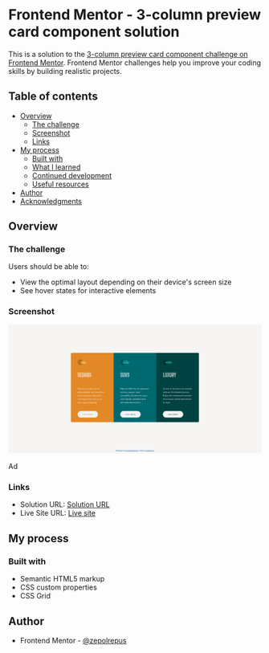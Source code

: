 # Frontend Mentor - 3-column preview card component solution

This is a solution to the [3-column preview card component challenge on Frontend Mentor](https://www.frontendmentor.io/challenges/3column-preview-card-component-pH92eAR2-). Frontend Mentor challenges help you improve your coding skills by building realistic projects. 

## Table of contents

- [Overview](#overview)
  - [The challenge](#the-challenge)
  - [Screenshot](#screenshot)
  - [Links](#links)
- [My process](#my-process)
  - [Built with](#built-with)
  - [What I learned](#what-i-learned)
  - [Continued development](#continued-development)
  - [Useful resources](#useful-resources)
- [Author](#author)
- [Acknowledgments](#acknowledgments)


## Overview

### The challenge

Users should be able to:

- View the optimal layout depending on their device's screen size
- See hover states for interactive elements

### Screenshot

![Screenshoot](./Screenshot.png)

Ad

### Links

- Solution URL: [Solution URL](https://github.com/zepolrepus/3-column-preview-card-component-main)
- Live Site URL: [Live site](https://3-column-preview-card-component-main-rose.vercel.app/)

## My process

### Built with

- Semantic HTML5 markup
- CSS custom properties
- CSS Grid

## Author

- Frontend Mentor - [@zepolrepus](https://www.frontendmentor.io/profile/zepolrepus)